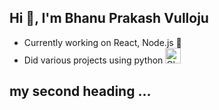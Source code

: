 ## Hi 👋, I'm Bhanu Prakash Vulloju 

- Currently working on React, Node.js :rocket:
- Did various projects using python <img src="https://raw.githubusercontent.com/Tarikul-Islam-Anik/Animated-Fluent-Emojis/master/Emojis/Symbols/Chequered%20Flag.png" alt="Chequered Flag" width="25" height="25" />

<h2>my second heading ... </h2>
